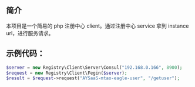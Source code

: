 ## 简介
本项目是一个简易的 php 注册中心 client。通过注册中心 service 拿到 instance url，进行服务请求。

## 示例代码：
```php
$server = new Registry\Client\Server\Consul("192.168.0.166", 8900);
$request = new Registry\Client\Fegin($server);
$result = $request->request("AYSaaS-mtao-eagle-user", "/getuser");
```